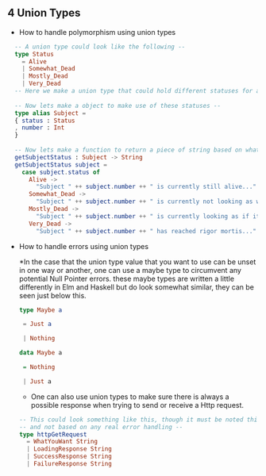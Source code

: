 ## 4  Union Types

* How to handle polymorphism using union types

```elm
  -- A union type could look like the following --
  type Status
    = Alive
    | Somewhat_Dead
    | Mostly_Dead
    | Very_Dead
  -- Here we make a union type that could hold different statuses for another object --
  
  -- Now lets make a object to make use of these statuses --
  type alias Subject = 
  { status : Status
  , number : Int
  }
  
  -- Now lets make a function to return a piece of string based on what status our subject object has --
  getSubjectStatus : Subject -> String
  getSubjectStatus subject =
    case subject.status of
      Alive ->
        "Subject " ++ subject.number ++ " is currently still alive..."
      Somewhat_Dead ->
        "Subject " ++ subject.number ++ " is currently not looking as well as before..."
      Mostly_Dead ->
        "Subject " ++ subject.number ++ " is currently looking as if it is on its last legs..."
      Very_Dead ->
        "Subject " ++ subject.number ++ " has reached rigor mortis..."
```

* How to handle errors using union types

  *In the case that the union type value that you want to use can be unset in one way or another, one can use a maybe type to circumvent any potential Null Pointer errors. these maybe types are written a little differently in Elm and Haskell but do look somewhat similar, they can be seen just below this.
  
  ```elm
  type Maybe a

  ​	= Just a

  ​	| Nothing
  ``` 

  ```haskell
  data Maybe a

  ​	= Nothing 

  ​	| Just a

  ```
  
  * One can also use union types to make sure there is always a possible response when trying to send or receive a Http request.

  ```elm
  -- This could look something like this, though it must be noted this is simply a mock example --
  -- and not based on any real error handling --
  type httpGetRequest
    = WhatYouWant String
    | LoadingResponse String
    | SuccessResponse String
    | FailureResponse String
  ```

